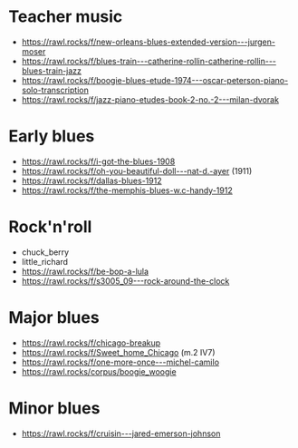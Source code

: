 # Teacher music

- https://rawl.rocks/f/new-orleans-blues-extended-version---jurgen-moser
- https://rawl.rocks/f/blues-train---catherine-rollin-catherine-rollin---blues-train-jazz
- https://rawl.rocks/f/boogie-blues-etude-1974---oscar-peterson-piano-solo-transcription
- https://rawl.rocks/f/jazz-piano-etudes-book-2-no.-2---milan-dvorak


# Early blues

- https://rawl.rocks/f/i-got-the-blues-1908
- https://rawl.rocks/f/oh-you-beautiful-doll---nat-d.-ayer (1911)
- https://rawl.rocks/f/dallas-blues-1912
- https://rawl.rocks/f/the-memphis-blues-w.c-handy-1912

# Rock'n'roll

- chuck_berry
- little_richard
- https://rawl.rocks/f/be-bop-a-lula
- https://rawl.rocks/f/s3005_09---rock-around-the-clock


# Major blues

- https://rawl.rocks/f/chicago-breakup
- https://rawl.rocks/f/Sweet_home_Chicago (m.2 IV7)
- https://rawl.rocks/f/one-more-once---michel-camilo
- https://rawl.rocks/corpus/boogie_woogie

# Minor blues

- https://rawl.rocks/f/cruisin---jared-emerson-johnson
